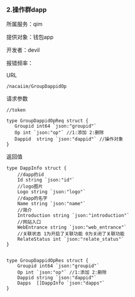### **2.操作群dapp**

所属服务：qim

提供对象：钱包app

开发者：devil

报错频率：

URL

```
/nacaiim/GroupDappidOp
```

请求参数

    //token

    type GroupDappidOpReq struct {
       Groupid int64 `json:"groupid"`
       Op int `json:"op"` //1:添加 2:删除
       Dappid  string `json:"dappid"` //操作对象
    }

返回值

    type DappInfo struct {
        //dapp的id
        Id string `json:"id"`
        //logo图片
        Logo string `json:"logo"`
        //dapp的名字
        Name string `json:"name"`
        //简介
        Introduction string `json:"introduction"`
        //网站入口
        WebEntrance string `json:"web_entrance"`
        //关联状态 1为开启了关联功能 0为关闭了关联功能
        RelateStatus int `json:"relate_status"`
    }


    type GroupDappidOpRes struct {
        Groupid int64 `json:"groupid"`
        Op int `json:"op"` //1:添加 2:删除
        Dappid string `json:"dappid"`
        Dapps  []DappInfo `json:"dapps"`
    }



